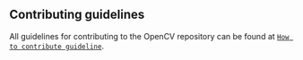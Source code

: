 ## Contributing guidelines

All guidelines for contributing to the OpenCV repository can be found at [`How to contribute guideline`](https://github.com/Seeed-Studio/Seeed_Arduino_DAPLink/wiki/How_to_contribute).
